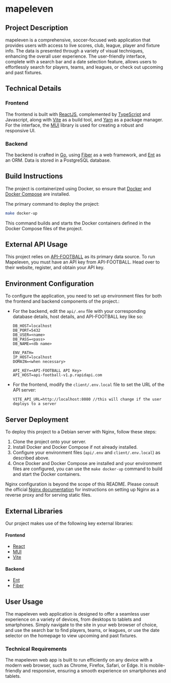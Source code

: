 # mapeleven

## Project Description
mapeleven is a comprehensive, soccer-focused web application that provides users with access to live scores, club, league, player and fixture info. The data is presented through a variety of visual techniques, enhancing the overall user experience. The user-friendly interface, complete with a search bar and a date selection feature, allows users to effortlessly search for players, teams, and leagues, or check out upcoming and past fixtures.

## Technical Details

### Frontend

The frontend is built with [ReactJS](https://reactjs.org/), complemented by [TypeScript](https://www.typescriptlang.org/) and Javascript, along with [Vite](https://vitejs.dev/) as a build tool, and [Yarn](https://yarnpkg.com) as a package manager. For the interface, the [MUI](https://mui.com/) library is used for creating a robust and responsive UI.

### Backend

The backend is crafted in [Go](https://golang.org/), using [Fiber](https://gofiber.io/) as a web framework, and [Ent](https://entgo.io/) as an ORM. Data is stored in a PostgreSQL database.

## Build Instructions

The project is containerized using Docker, so ensure that [Docker](https://www.docker.com/) and [Docker Compose](https://docs.docker.com/compose/) are installed.

The primary command to deploy the project:

```bash
make docker-up
```

This command builds and starts the Docker containers defined in the Docker Compose files of the project.

## External API Usage

This project relies on [API-FOOTBALL](https://www.api-football.com/) as its primary data source. To run Mapeleven, you must have an API key from API-FOOTBALL. Head over to their website, register, and obtain your API key.

## Environment Configuration

To configure the application, you need to set up environment files for both the frontend and backend components of the project.:
-  For the backend, edit the `api/.env` file with your corresponding database details, host details, and API-FOOTBALL key like so:
    ```
    DB_HOST=localhost
    DB_PORT=5432
    DB_USER=<name>
    DB_PASS=<pass>
    DB_NAME=<db name>

    ENV_PATH=
    IP_HOST=localhost
    DOMAIN=<when necessary>

    API_KEY=<API-FOOTBALL API Key>
    API_HOST=api-football-v1.p.rapidapi.com
    ```

-  For the frontend, modify the `client/.env.local` file to set the URL of the API server:
    ```
    VITE_API_URL=http://localhost:8080 //this will change if the user deploys to a server
    ```

## Server Deployment

To deploy this project to a Debian server with Nginx, follow these steps:

1. Clone the project onto your server.
2. Install Docker and Docker Compose if not already installed.
3. Configure your environment files (`api/.env` and `client/.env.local`) as described above.
4. Once Docker and Docker Compose are installed and your environment files are configured, you can use the `make docker-up` command to build and start the Docker containers.

Nginx configuration is beyond the scope of this README. Please consult the official [Nginx documentation](https://nginx.org/en/docs/) for instructions on setting up Nginx as a reverse proxy and for serving static files.


## External Libraries
Our project makes use of the following key external libraries:

#### Frontend
* [React](https://reactjs.org/)
* [MUI](https://mui.com/)
* [Vite](https://vitejs.dev/)

#### Backend
* [Ent](https://entgo.io/)
* [Fiber](https://gofiber.io/)

## User Usage

The mapeleven web application is designed to offer a seamless user experience on a variety of devices, from desktops to tablets and smartphones. Simply navigate to the site in your web browser of choice, and use the search bar to find players, teams, or leagues, or use the date selector on the homepage to view upcoming and past fixtures.

### Technical Requirements

The mapeleven web app is built to run efficiently on any device with a modern web browser, such as Chrome, Firefox, Safari, or Edge. It is mobile-friendly and responsive, ensuring a smooth experience on smartphones and tablets.